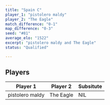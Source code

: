 ```yaml
---
title: "Spain C"
player_1: "pistolero maldy"
player_2: "The Eagle"
match_difference: "0-1"
map_difference: "0-3"
seed: "#81"
average_elo: "1522"
excerpt: "pistolero maldy and The Eagle"
status: "Qualified"

---
```

## Players

| Player 1 | Player 2 | Subsitute |
| -- | -- | -- |
| pistolero maldy | The Eagle | NIL |
